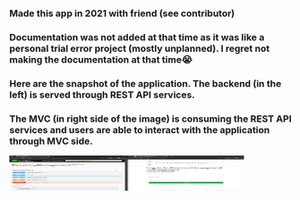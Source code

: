 ### Made this app in 2021 with friend (see contributor)
### Documentation was not added at that time as it was like a personal trial error project (mostly unplanned). I regret not making the documentation at that time😭

### Here are the snapshot of the application. The backend (in the left) is served through REST API services.
### The MVC (in right side of the image) is consuming the REST API services and users are able to interact with the application through MVC side.

  <a href="https://github.com/sayanpr8175/WPF-Weather-Forex-REST">
    <img src="./ApplicationSnapShot/RESTAPI_ENDPoints and MVC.PNG" alt="App Preview" width="419" height="63">
  </a>
